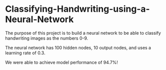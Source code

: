 # Classifying-Handwriting-using-a-Neural-Network


The purpose of this project is to build a neural network to be able to classify handwriting images as the numbers 0-9.

The neural network has 100 hidden nodes, 10 output nodes, and uses a learning rate of 0.3.

We were able to achieve model performance of 94.7%!
